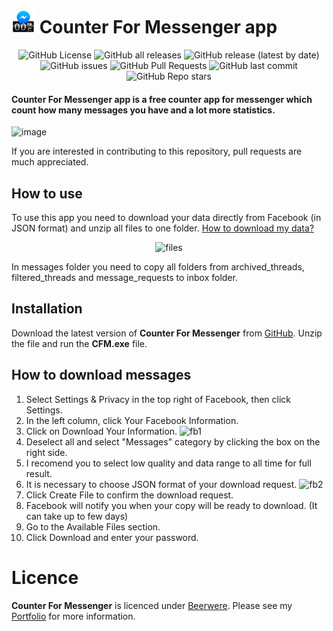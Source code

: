 # ![Logo](assets/icon.png)  Counter For Messenger app

<p align="center">
<img alt="GitHub License" src="https://img.shields.io/badge/license-MIT-yellowgreen"> <img alt="GitHub all releases" src="https://img.shields.io/github/downloads/Kubis10/CounterForMessenger/total"> <img alt="GitHub release (latest by date)" src="https://img.shields.io/github/v/release/Kubis10/CounterForMessenger"> <img alt="GitHub issues" src="https://img.shields.io/github/issues/Kubis10/CounterForMessenger"> <img alt="GitHub Pull Requests" src="https://img.shields.io/github/issues-pr/Kubis10/CounterForMessenger"> <img alt="GitHub last commit" src="https://img.shields.io/github/last-commit/Kubis10/CounterForMessenger"> <img alt="GitHub Repo stars" src="https://img.shields.io/github/stars/Kubis10/CounterForMessenger"></p>

#### Counter For Messenger app is a free counter app for messenger which count how many messages you have and a lot more statistics.

![image](https://user-images.githubusercontent.com/50967586/211426399-263e03d0-cb17-4f00-adbf-018f451e277d.png)

If you are interested in contributing to this repository, pull requests are much appreciated.

## How to use
To use this app you need to download your data directly from Facebook (in JSON format) and unzip all files to one folder.
<a href="https://github.com/Kubis10/CounterForMessenger#how-to-download-messages">How to download my data?</a>
<p align="center">
<img src="https://user-images.githubusercontent.com/50967586/154366070-ea81176f-fd28-4572-bd21-1769451ab60b.png" alt="files">
</p>
In messages folder you need to copy all folders from archived_threads, filtered_threads and message_requests to inbox folder.

## Installation 

Download the latest version of **Counter For Messenger** from [GitHub](https://github.com/Kubis10/CounterForMessenger/releases).
Unzip the file and run the **CFM.exe** file.

## How to download messages

1. Select Settings & Privacy in the top right of Facebook, then click Settings.
1. In the left column, click Your Facebook Information.
1. Click on Download Your Information.
![fb1](https://user-images.githubusercontent.com/17026216/99185953-4e075300-274d-11eb-99f1-eb475a465652.png)
1. Deselect all and select "Messages" category by clicking the box on the right side.
1. I recomend you to select low quality and data range to all time for full result.
1. It is necessary to choose JSON format of your download request.
![fb2](https://user-images.githubusercontent.com/50967586/154365289-96fdd4e0-93a1-4ef7-8f40-20c32711fcd4.png)
1. Click Create File to confirm the download request.
1. Facebook will notify you when your copy will be ready to download. (It can take up to few days)
1. Go to the Available Files section.
1. Click Download and enter your password.

# Licence

**Counter For Messenger** is licenced under [Beerwere](https://github.com/Kubis10/CounterForMessenger/blob/master/LICENSE).
Please see my [Portfolio](https://jakubprzybysz.netlify.app/) for more information.
